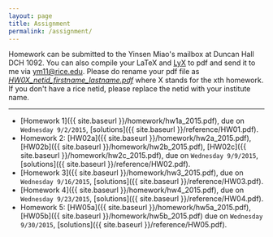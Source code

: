 ```yaml
---
layout: page
title: Assignment
permalink: /assignment/
---
```


Homework can be submitted to the Yinsen Miao's mailbox at Duncan Hall DCH 1092. You can  also compile your  LaTeX and [LyX](http://www.lyx.org/) to pdf and send it to me via <ym11@rice.edu>. Please do rename your pdf file as [*HW0X_netid_firstname_lastname.pdf*]() where X stands for the xth homework. If you don't have a rice netid, please replace the netid with your institute name.

--------------------

- [Homework 1]({{ site.baseurl }}/homework/hw1a_2015.pdf), due on `Wednesday 9/2/2015`, [solutions]({{ site.baseurl }}/reference/HW01.pdf).
- Homework 2: [HW02a]({{ site.baseurl }}/homework/hw2a_2015.pdf), [HW02b]({{ site.baseurl }}/homework/hw2b_2015.pdf), [HW02c]({{ site.baseurl }}/homework/hw2c_2015.pdf), due on `Wednesday 9/9/2015`, [solutions]({{ site.baseurl }}/reference/HW02.pdf).
- [Homework 3]({{ site.baseurl }}/homework/hw3_2015.pdf), due on `Wednesday 9/16/2015`, [solutions]({{ site.baseurl }}/reference/HW03.pdf).
- [Homework 4]({{ site.baseurl }}/homework/hw4_2015.pdf), due on `Wednesday 9/23/2015`, [solutions]({{ site.baseurl }}/reference/HW04.pdf).
- Homework 5: [HW05a]({{ site.baseurl }}/homework/hw5a_2015.pdf), [HW05b]({{ site.baseurl }}/homework/hw5b_2015.pdf) due on `Wednesday 9/30/2015`, [solutions]({{ site.baseurl }}/reference/HW05.pdf).


